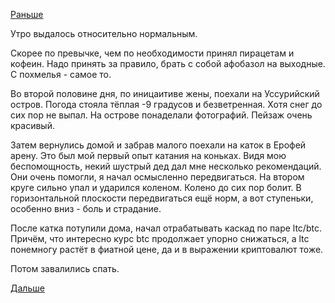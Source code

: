 [Раньше](2018.12.15.md)

Утро выдалось относительно нормальным.

Скорее по превычке, чем по необходимости принял пирацетам и кофеин. Надо принять за правило, брать с собой афобазол на выходные. С похмелья - самое то.

Во второй половине дня, по иницаитиве жены, поехали на Уссурийский остров. Погода стояла тёплая -9 градусов и безветренная. Хотя снег до сих пор не выпал. На острове понаделали фотографий. Пейзаж очень красивый.

Затем вернулись домой и забрав малого поехали на каток в Ерофей арену. Это был мой первый опыт катания на коньках. Видя мою беспомощность, некий шустрый дед дал мне несколько рекомендаций. Они очень помогли, я начал осмысленно передвигаться. На втором круге сильно упал и ударился коленом. Колено до сих пор болит.
В горизонтальной плоскости передвигаться ещё норм, а вот ступеньки, особенно вниз - боль и страдание.

После катка потупили дома, начал отрабатывать каскад по паре ltc/btc. 
Причём, что интересно курс btc продолжает упорно снижаться, а ltc понемногу растёт в фиатной цене, да и в выражении криптовалют тоже.

Потом завалились спать.

[Дальше](2018.12.17.md)